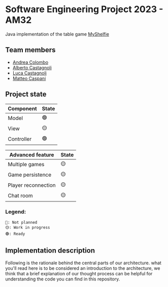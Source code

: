# Software Engineering Project 2023 - AM32

Java implementation of the table
game [MyShelfie](https://www.craniocreations.it/prodotto/my-shelfie)

## Team members

- [Andrea Colombo](https://github.com/AndreaTgc)
- [Alberto Castagnoli](https://github.com/albecasta)
- [Luca Castagnoli](https://github.com/lucacasta01)
- [Matteo Caspani](https://github.com/matteocaspani)

## Project state

| Component              | State |
|----------------------|-------|
| Model                | 🟢   |
| View                 | 🟡   |
| Controller           | 🟢   |

| Advanced feature     | State |
|----------------------|-------|
| Multiple games       | 🟡    |
| Game persistence     | 🟡    |
| Player reconnection  | 🟡    |
| Chat room            | 🟡    |



### Legend:

```
🔴: Not planned
🟡: Work in progress
🟢: Ready
```

## Implementation description

Following is the rationale behind the central parts of our architecture. what you'll read here is to be considered an introduction to the architecture, we think that a
brief explanation of our thought process can be helpful for understanding the code you can find in this repository.


